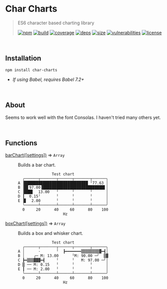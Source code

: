 # Char Charts

> ES6 character based charting library
>
> [![npm][npm]][npm-url]
[![build][build]][build-url]
[![coverage][coverage]][coverage-url]
[![deps][deps]][deps-url]
[![size][size]][size-url]
[![vulnerabilities][vulnerabilities]][vulnerabilities-url]
[![license][license]][license-url]

<br><a name="Installation"></a>

## Installation
```
npm install char-charts
```
* _If using Babel, requires Babel 7.2+_

<br><a name="About"></a>

## About
Seems to work well with the font Consolas. I haven&#x27;t tried many others yet.


<br>

## Functions

<dl>
<dt><a href="docs/barChart.md">barChart([settings])</a> ⇒ <code>Array</code></dt>
<dd><p>Builds a bar chart.</p>
<pre><code class="language-text">               Test chart
  ╭──────┬───────┬──────┬───────┬──────╮
A ▐████████████████████████████ ╵77.63 │
B ▐█▌97.00▐███████████████████████████▌│
C ▐███▌  13.00   ╵      ╵       ╵      │
D ┃  0.15╵       ╵      ╵       ╵      │
E ▐▌  2.00       ╵      ╵       ╵      │
  ╰──────┴───────┴──────┴───────┴──────╯
  0     20      40     60      80    100
                    Hz</code></pre>
</dd>
<dt><a href="docs/boxChart.md">boxChart([settings])</a> ⇒ <code>Array</code></dt>
<dd><p>Builds a box and whisker chart.</p>
<pre><code class="language-text">               Test chart
  ╭──────┬───────┬──────┬───────┬──────╮
A │      ·       ╵  ┣━━━━━━━▒▒▒▒▒▒▒▒▓━┫│
B │    ╭─ M: 13.00      ╵M: 90.00 ─╯  ▒▓
C ┣━▒▒▒▓▓▓━┫     ╵      ╵   M: 97.00 ─╯│
D ▒ ── M: 0.15   ╵      ╵       ╵      │
E ┃ ── M: 2.00   ╵      ╵       ╵      │
  ╰──────┴───────┴──────┴───────┴──────╯
  0     20      40     60      80    100
                    Hz</code></pre>
</dd>
</dl>

[npm]: https://img.shields.io/npm/v/char-charts.svg
[npm-url]: https://npmjs.com/package/char-charts
[build]: https://travis-ci.org/DarrenPaulWright/char-charts.svg?branch&#x3D;master
[build-url]: https://travis-ci.org/DarrenPaulWright/char-charts
[coverage]: https://coveralls.io/repos/github/DarrenPaulWright/char-charts/badge.svg?branch&#x3D;master
[coverage-url]: https://coveralls.io/github/DarrenPaulWright/char-charts?branch&#x3D;master
[deps]: https://david-dm.org/DarrenPaulWright/char-charts.svg
[deps-url]: https://david-dm.org/DarrenPaulWright/char-charts
[size]: https://packagephobia.now.sh/badge?p&#x3D;char-charts
[size-url]: https://packagephobia.now.sh/result?p&#x3D;char-charts
[vulnerabilities]: https://snyk.io/test/github/DarrenPaulWright/char-charts/badge.svg?targetFile&#x3D;package.json
[vulnerabilities-url]: https://snyk.io/test/github/DarrenPaulWright/char-charts?targetFile&#x3D;package.json
[license]: https://img.shields.io/github/license/DarrenPaulWright/char-charts.svg
[license-url]: https://npmjs.com/package/char-charts/LICENSE.md
